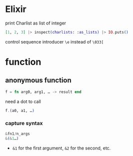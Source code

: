 # Elixir

print Charlist as list of integer

```elixir
[1, 2, 3] |> inspect(charlists: :as_lists) |> IO.puts()
```

control sequence introducer `\e` instead of `\033[`

# function

## anonymous function

```elixir
f = fn arg0, arg1, … -> result end
```

need a dot to call

```elixir
f.(a0, a1, …)
```

### capture syntax

```elixir
&fn1/n_args
&(&1…)
```

- `&1` for the first argument, `&2` for the second, etc.
